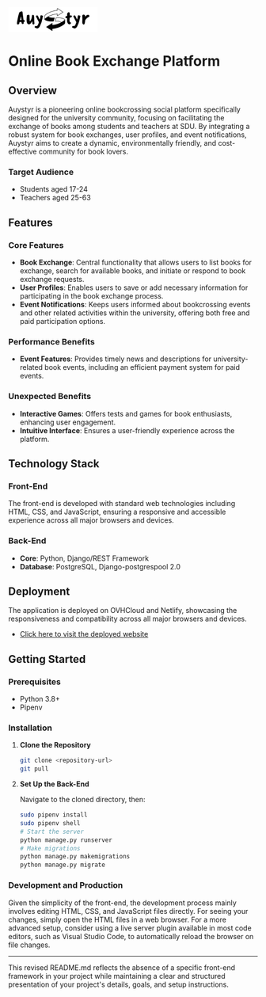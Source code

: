 
![Logo](https://github.com/azamat043/auystyr_prj/blob/main/frontend/static/assets/images/logo-auystyr.png)

#  Online Book Exchange Platform

## Overview

Auystyr is a pioneering online bookcrossing social platform specifically designed for the university community, focusing on facilitating the exchange of books among students and teachers at SDU. By integrating a robust system for book exchanges, user profiles, and event notifications, Auystyr aims to create a dynamic, environmentally friendly, and cost-effective community for book lovers.

### Target Audience

- Students aged 17-24
- Teachers aged 25-63

## Features

### Core Features

- **Book Exchange**: Central functionality that allows users to list books for exchange, search for available books, and initiate or respond to book exchange requests.
- **User Profiles**: Enables users to save or add necessary information for participating in the book exchange process.
- **Event Notifications**: Keeps users informed about bookcrossing events and other related activities within the university, offering both free and paid participation options.

### Performance Benefits

- **Event Features**: Provides timely news and descriptions for university-related book events, including an efficient payment system for paid events.

### Unexpected Benefits

- **Interactive Games**: Offers tests and games for book enthusiasts, enhancing user engagement.
- **Intuitive Interface**: Ensures a user-friendly experience across the platform.

## Technology Stack

### Front-End

The front-end is developed with standard web technologies including HTML, CSS, and JavaScript, ensuring a responsive and accessible experience across all major browsers and devices.

### Back-End

- **Core**: Python, Django/REST Framework
- **Database**: PostgreSQL, Django-postgrespool 2.0


## Deployment

The application is deployed on OVHCloud and Netlify, showcasing the responsiveness and compatibility across all major browsers and devices.

- [Click here to visit the deployed website ](#https://auystyr.kz)

## Getting Started

### Prerequisites

- Python 3.8+
- Pipenv

### Installation

1. **Clone the Repository**

   ```bash
   git clone <repository-url>
   git pull
   ```

2. **Set Up the Back-End**

   Navigate to the cloned directory, then:

   ```bash
   sudo pipenv install
   sudo pipenv shell
   # Start the server
   python manage.py runserver
   # Make migrations
   python manage.py makemigrations
   python manage.py migrate
   ```

### Development and Production

Given the simplicity of the front-end, the development process mainly involves editing HTML, CSS, and JavaScript files directly. For seeing your changes, simply open the HTML files in a web browser. For a more advanced setup, consider using a live server plugin available in most code editors, such as Visual Studio Code, to automatically reload the browser on file changes.

---

This revised README.md reflects the absence of a specific front-end framework in your project while maintaining a clear and structured presentation of your project's details, goals, and setup instructions.
